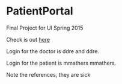 # PatientPortal
Final Project for UI Spring 2015

Check is out [here](chums923.github.io/PatientPortal)

Login for the doctor is ddre and ddre. 

Login for the patient is mmathers mmathers.

Note the references, they are sick
